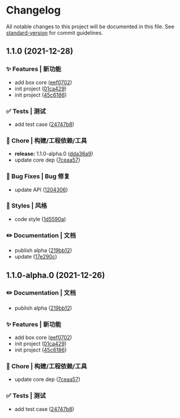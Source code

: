 # Changelog

All notable changes to this project will be documented in this file. See [standard-version](https://github.com/conventional-changelog/standard-version) for commit guidelines.

## 1.1.0 (2021-12-28)


### ✨ Features | 新功能

* add box core ([eef0702](https://github.com/Keylenn/boxjs/commit/eef070205d93d2eedaee10284acec207e3655a64))
* init project ([01ca429](https://github.com/Keylenn/boxjs/commit/01ca429635442b6a305dd6605a19335e25d358fd))
* init project ([45c6186](https://github.com/Keylenn/boxjs/commit/45c61862d85e0431d2383dee1ffe0ce545526375))


### ✅ Tests | 测试

* add test case ([24747b8](https://github.com/Keylenn/boxjs/commit/24747b84ec1c5cf3d5e8efdca7da11a48b257ca2))


### 🚀 Chore | 构建/工程依赖/工具

* **release:** 1.1.0-alpha.0 ([dda36a9](https://github.com/Keylenn/boxjs/commit/dda36a9ad2056fe60516f2add390b51e978b5851))
* update core dep ([7ceaa57](https://github.com/Keylenn/boxjs/commit/7ceaa572d10f3bb83b0328f501976cb124023bcd))


### 🐛 Bug Fixes | Bug 修复

* update API ([1204306](https://github.com/Keylenn/boxjs/commit/1204306fa1cb4927abe828afffb445eb2b2398cf))


### 💄 Styles | 风格

* code style ([1d5590a](https://github.com/Keylenn/boxjs/commit/1d5590a81c8b41a758787c4fe3aae48d57858387))


### ✏️ Documentation | 文档

* publish alpha ([219bb12](https://github.com/Keylenn/boxjs/commit/219bb12819eab9507449e1068159f6a51853f450))
* update ([17e290c](https://github.com/Keylenn/boxjs/commit/17e290ccd23280af12519f5b485635f4cdbcbf1c))

## 1.1.0-alpha.0 (2021-12-26)


### ✏️ Documentation | 文档

* publish alpha ([219bb12](https://github.com/Keylenn/boxjs/commit/219bb12819eab9507449e1068159f6a51853f450))


### ✨ Features | 新功能

* add box core ([eef0702](https://github.com/Keylenn/boxjs/commit/eef070205d93d2eedaee10284acec207e3655a64))
* init project ([01ca429](https://github.com/Keylenn/boxjs/commit/01ca429635442b6a305dd6605a19335e25d358fd))
* init project ([45c6186](https://github.com/Keylenn/boxjs/commit/45c61862d85e0431d2383dee1ffe0ce545526375))


### 🚀 Chore | 构建/工程依赖/工具

* update core dep ([7ceaa57](https://github.com/Keylenn/boxjs/commit/7ceaa572d10f3bb83b0328f501976cb124023bcd))


### ✅ Tests | 测试

* add test case ([24747b8](https://github.com/Keylenn/boxjs/commit/24747b84ec1c5cf3d5e8efdca7da11a48b257ca2))
